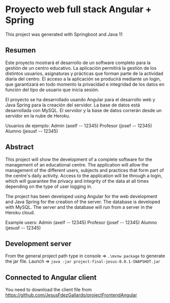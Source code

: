 # Proyecto web full stack Angular + Spring

This project was generated with Springboot and Java 11

## Resumen

Este proyecto mostrará el desarrollo de un software completo para la gestión de un centro educativo. La aplicación permitirá la gestión de los distintos usuarios, asignaturas y prácticas que forman parte de la actividad diaria del centro. El acceso a la aplicación se producirá mediante un login, que garantizará en todo momento la privacidad e integridad de los datos en función del tipo de usuario que inicia sesión. 

El proyecto se ha desarrollado usando Angular para el desarrollo web y Java Spring para la creación del servidor. La base de datos está desarrollada con MySQL. El servidor y la base de datos correrán desde un servidor en la nube de Heroku.

Usuarios de ejemplo: 
Admin (axelf -- 12345)
Profesor (josef -- 12345)
Alumno (jesusf -- 12345)

## Abstract

This project will show the development of a complete software for the management of an educational centre. The application will allow the management of the different users, subjects and practices that form part of the centre's daily activity. Access to the application will be through a login, which will guarantee the privacy and integrity of the data at all times depending on the type of user logging in. 

The project has been developed using Angular for the web development and Java Spring for the creation of the server. The database is developed with MySQL. The server and the database will run from a server in the Heroku cloud.

Example users: 
Admin (axelf -- 12345)
Profesor (josef -- 12345)
Alumno (jesusf -- 12345)

## Development server

From the general project path type in console => `.\mvnw package` to generate the jar file. 
Launch => `java -jar project-final-jesus-0.0.1-SNAPSHOT.jar`

## Connected to Angular client

You need to download the client file from https://github.com/JesusFdezGallardo/projectFrontendAngular
